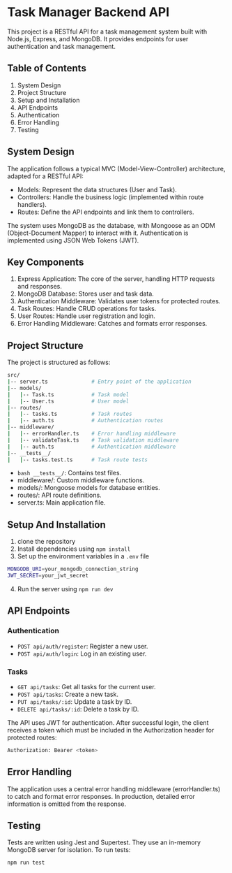 # Task Manager Backend API

This project is a RESTful API for a task management system built with Node.js, Express, and MongoDB. It provides endpoints for user authentication and task management.

## Table of Contents

1. System Design
2. Project Structure
3. Setup and Installation
4. API Endpoints
5. Authentication
6. Error Handling
7. Testing

## System Design

The application follows a typical MVC (Model-View-Controller) architecture, adapted for a RESTful API:

- Models: Represent the data structures (User and Task).
- Controllers: Handle the business logic (implemented within route handlers).
- Routes: Define the API endpoints and link them to controllers.

The system uses MongoDB as the database, with Mongoose as an ODM (Object-Document Mapper) to interact with it. Authentication is implemented using JSON Web Tokens (JWT).

## Key Components

1. Express Application: The core of the server, handling HTTP requests and responses.
2. MongoDB Database: Stores user and task data.
3. Authentication Middleware: Validates user tokens for protected routes.
4. Task Routes: Handle CRUD operations for tasks.
5. User Routes: Handle user registration and login.
6. Error Handling Middleware: Catches and formats error responses.

## Project Structure

The project is structured as follows:

```bash
src/
|-- server.ts              # Entry point of the application
|-- models/
|   |-- Task.ts            # Task model
|   |-- User.ts            # User model
|-- routes/
|   |-- tasks.ts           # Task routes
|   |-- auth.ts            # Authentication routes
|-- middleware/
|   |-- errorHandler.ts    # Error handling middleware
|   |-- validateTask.ts    # Task validation middleware
|   |-- auth.ts            # Authentication middleware
|-- __tests__/
|   |-- tasks.test.ts      # Task route tests

```

- `bash __tests__/`: Contains test files.
- middleware/: Custom middleware functions.
- models/: Mongoose models for database entities.
- routes/: API route definitions.
- server.ts: Main application file.

## Setup And Installation

1. clone the repository
2. Install dependencies using `npm install`
3. Set up the environment variables in a `.env` file

```bash
MONGODB_URI=your_mongodb_connection_string
JWT_SECRET=your_jwt_secret
```

4. Run the server using `npm run dev`

## API Endpoints

### Authentication

- `POST api/auth/register`: Register a new user.
- `POST api/auth/login`: Log in an existing user.

### Tasks

- `GET api/tasks`: Get all tasks for the current user.
- `POST api/tasks`: Create a new task.
- `PUT api/tasks/:id`: Update a task by ID.
- `DELETE api/tasks/:id`: Delete a task by ID.

The API uses JWT for authentication. After successful login, the client receives a token which must be included in the Authorization header for protected routes:

```bash
Authorization: Bearer <token>
```

## Error Handling

The application uses a central error handling middleware (errorHandler.ts) to catch and format error responses. In production, detailed error information is omitted from the response.

## Testing

Tests are written using Jest and Supertest. They use an in-memory MongoDB server for isolation. To run tests:

```bash
npm run test
```
